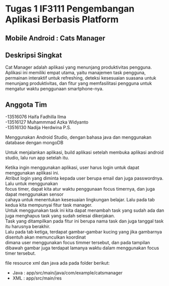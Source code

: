 # Tugas 1 IF3111 Pengembangan Aplikasi Berbasis Platform
## Mobile Android : Cats Manager

## Deskripsi Singkat
Cat Manager adalah aplikasi yang menunjang produktivitas pengguna. Aplikasi ini memiliki empat utama, yaitu manajemen task pengguna, permainan interaktif untuk refreshing, deteksi kesesuaian suasana untuk menunjang produktivitas, dan fitur yang memfasilitasi pengguna untuk mengatur waktu penggunaan smartphone-nya.

## Anggota Tim
-13516076 Haifa Fadhilla Ilma<br>
-13516127 Muhammmad Azka Widyanto<br>
-13516130 Nadija Herdwina P.S. <br>


Menggunakan Android Studio, dengan bahasa java dan menggunakan database dengan mongoDB<br>

Untuk menjalankan aplikasi, build aplikasi setelah membuka aplikasi android studio,  lalu run app setelah itu. 

Ketika ingin menggunakan aplikasi, user harus login untuk dapat menggunakan aplikasi ini.<br>
Atribut login yang diminta kepada user berupa email dan juga passwordnya. Lalu untuk menggunakan<br>
focus timer, dapat kita atur waktu penggunaan focus timernya, dan juga dapat menggunakan sensor <br>
cahaya untuk menentukan kesesuaian lingkungan belajar. Lalu pada tab kedua kita mempunyai fitur task manager.<br>
Untuk menggunakan task ini kita dapat  menambah task yang sudah ada dan juga menghapus task yang sudah selesai dikerjakan. <br>
Task yang ditampilkan pada fitur ini berupa nama task dan juga tanggal task itu harusnya berakhir.<br>
Lalu pada tab ketiga, terdapat gambar-gambar kucing yang jika gambarnya disentuh akan memunculkan koordinat<br>
dimana user menggunakan focus timmer tersebut, dan pada tampilan dibawah gambar juga terdapat lamanya waktu dalam menggunakan focus timer tersebut.



file resource xml dan java ada pada folder berikut: <br>
- Java : app/src/main/java/com/example/catsmanager
- XML  : app/src/main/res


